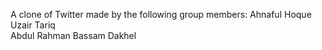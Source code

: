   
  A clone of Twitter made by the following group members:
  Ahnaful Hoque  
  Uzair Tariq  
  Abdul Rahman
  Bassam Dakhel


